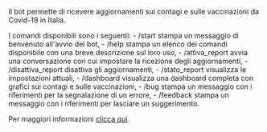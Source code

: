Il bot permette di ricevere aggiornamenti sui contagi e sulle vaccinazioni da Covid\-19 in Italia\.

I comandi disponibili sono i seguenti:
\- /start stampa un messaggio di benvenuto all'avvio del bot,
\- /help stampa un elenco dei comandi disponibile con una breve descrizione sul loro uso,
\- /attiva\_report avvia una conversazione con cui impostare la ricezione degli aggiornamenti,
\- /disattiva\_report disattiva gli aggiornamenti,
\- /stato\_report visualizza le impostazioni attuali,
\- /dashboard visualizza una dashboard completa con grafici sui contagi e sulle vaccinazioni,
\- /bug stampa un messaggio con i riferimenti per la segnalazione di un errore,
\- /feedback stampa un messaggio con i riferimenti per lasciare un suggerimento\.

Per maggiori informazioni [clicca qui](https://github.com/cavfiumella/covid19-bot/blob/main/README.md)\.

